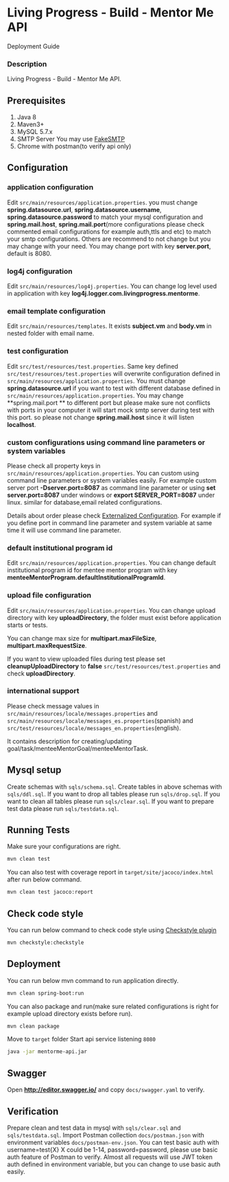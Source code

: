 # Living Progress - Build - Mentor Me API

Deployment Guide

### Description

Living Progress - Build - Mentor Me API.

## Prerequisites

1. Java 8
2. Maven3+
3. MySQL 5.7.x
4. SMTP Server You may use [FakeSMTP](https://github.com/Nilhcem/FakeSMTP)
5. Chrome with postman(to verify api only)

## Configuration


### application configuration
Edit `src/main/resources/application.properties`.
you must change **spring.datasource.url**, **spring.datasource.username**, **spring.datasource.password** to match your mysql configuration and 
**spring.mail.host**, **spring.mail.port**(more configurations please check commented email configurations for example auth,ttls and etc) to match your smtp configurations.
Others are recommend to not change but you may change with your need.
You may change port with key **server.port**, default is 8080.


### log4j configuration
Edit `src/main/resources/log4j.properties`.
You can change log level used in application with key **log4j.logger.com.livingprogress.mentorme**.

### email template configuration
Edit `src/main/resources/templates`.
It exists **subject.vm** and **body.vm** in nested folder with email name.

### test configuration
Edit `src/test/resources/test.properties`.
Same key defined `src/test/resources/test.properties` will overwrite configuration defined in `src/main/resources/application.properties`.
You must change **spring.datasource.url** if you want to test with different database defined in `src/main/resources/application.properties`.
You may change  **spring.mail.port ** to different port but please make sure not conflicts with ports in your computer it will start mock smtp server during test with this port.
so please not change **spring.mail.host** since it will listen **localhost**.


### custom configurations using command line parameters or system variables
Please check all property keys in `src/main/resources/application.properties`.
You can custom using command line parameters or system variables easily.
For example custom server port **-Dserver.port=8087** as command line parameter or using **set server.port=8087** under windows or **export SERVER_PORT=8087** under linux.
similar for database,email related configurations.


Details about order please check [Externalized Configuration](https://docs.spring.io/spring-boot/docs/current/reference/html/boot-features-external-config.html).
For example if you define port in command line parameter and system variable at same time it will use command line parameter.

### default institutional program id
Edit `src/main/resources/application.properties`.
You can change default institutional program id for mentee mentor program with key **menteeMentorProgram.defaultInstitutionalProgramId**.

### upload file configuration
Edit `src/main/resources/application.properties`.
You can change upload directory with key **uploadDirectory**, the folder must exist before application starts or tests.

You can change max size for **multipart.maxFileSize**, **multipart.maxRequestSize**.

If you want to view uploaded files during test please set **cleanupUploadDirectory** to **false** `src/test/resources/test.properties` and check **uploadDirectory**.

### international support
Please check message values in `src/main/resources/locale/messages.properties` 
and `src/main/resources/locale/messages_es.properties`(spanish) and 
`src/test/resources/locale/messages_en.properties`(english).

It contains description for creating/updating goal/task/menteeMentorGoal/menteeMentorTask.

## Mysql setup 
Create schemas with `sqls/schema.sql`.
Create tables in above schemas with `sqls/ddl.sql`.
If you want to drop all tables please run `sqls/drop.sql`.
If you want to clean all tables please run `sqls/clear.sql`.
If you want to prepare test data please run `sqls/testdata.sql`.


## Running Tests
Make sure your configurations are right.

``` bash
mvn clean test
```

You can also test with coverage report in `target/site/jacoco/index.html` after run below command.

``` bash
mvn clean test jacoco:report
```

## Check code style
You can run below command to check code style using [Checkstyle plugin](https://maven.apache.org/plugins/maven-checkstyle-plugin/)

``` bash
mvn checkstyle:checkstyle
```

## Deployment
You can run below mvn command to run application directly.
``` bash
mvn clean spring-boot:run
```
You can also package and run(make sure related configurations is right for example upload directory exists before run).
``` bash
mvn clean package
```
Move to `target` folder
Start api service listening `8080`
``` bash
java -jar mentorme-api.jar
```

## Swagger 
Open **http://editor.swagger.io/** and copy  `docs/swagger.yaml` to verify.

## Verification
Prepare clean and test data in mysql with `sqls/clear.sql` and `sqls/testdata.sql`.
Import Postman collection `docs/postman.json` with environment variables `docs/postman-env.json`.
You can test basic auth with username=test{X} X could be 1-14, password=password, please use basic auth feature of Postman to verify.
Almost all requests will use JWT token auth defined in environment variable, but you can change to use basic auth easily.
